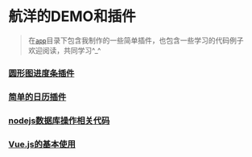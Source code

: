 # 航洋的DEMO和插件

> 在[`app`](https://github.com/hangyangws/DemoShow/tree/master/apps)目录下包含我制作的一些简单插件，也包含一些学习的代码例子  
欢迎阅读，共同学习^_^

### [圆形图进度条插件](https://github.com/hangyangws/DemoShow/tree/master/apps/sector)

### [简单的日历插件](https://github.com/hangyangws/DemoShow/tree/master/apps/Calendar)

### [nodejs数据库操作相关代码](https://github.com/hangyangws/DemoShow/tree/master/apps/node_sql_demo)

### [Vue.js的基本使用](https://github.com/hangyangws/DemoShow/tree/master/apps/vue_demo)


